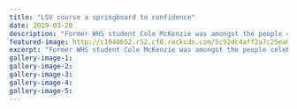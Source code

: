```yaml
---
title: "LSV course a springboard to confidence"
date: 2019-03-20
description: "Former WHS student Cole McKenzie was amongst the people celebrating the LSV course graduation..."
featured-image: http://c1940652.r52.cf0.rackcdn.com/5c92dc4aff2a7c25ea00059c/Cole-McKenzie.ex.LSV-course.Chron-20.3.19.jpg
excerpt: "Former WHS student Cole McKenzie was amongst the people celebrating the LSV course graduation."
gallery-image-1: 
gallery-image-2: 
gallery-image-3: 
gallery-image-4: 
gallery-image-5: 
---
```

